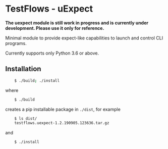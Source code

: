 # TestFlows - uExpect

**The uexpect module is still work in progress and is currently under development.
Please use it only for reference.**

Minimal module to provide expect-like capabilities to
launch and control CLI programs.

Currently supports only Python 3.6 or above.

## Installation

```bash
    $ ./build; ./install
```

where

```bash
    $ ./build
```

creates a pip installable package in `./dist`, for example

```bash
    $ ls dist/
    testflows.uexpect-1.2.190905.123636.tar.gz
```

and

```bash
    $ ./install
```

